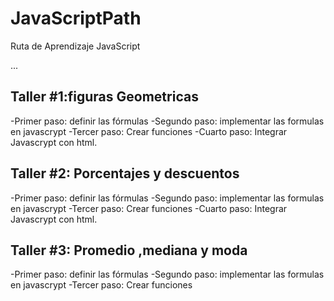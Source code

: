 # JavaScriptPath
Ruta de Aprendizaje JavaScript

...

## Taller #1:figuras Geometricas

-Primer paso: definir las fórmulas
-Segundo paso: implementar las formulas en javascrypt
-Tercer paso: Crear funciones
-Cuarto paso: Integrar Javascrypt con html.


## Taller #2: Porcentajes y descuentos
-Primer paso: definir las fórmulas
-Segundo paso: implementar las formulas en javascrypt
-Tercer paso: Crear funciones
-Cuarto paso: Integrar Javascrypt con html.

## Taller #3: Promedio ,mediana y moda
-Primer paso: definir las fórmulas
-Segundo paso: implementar las formulas en javascrypt
-Tercer paso: Crear funciones

